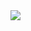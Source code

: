 <img src="https://github.com/DangSys/Grafana/assets/168504365/9d1060dd-0400-4497-98a4-7993f5aa3749" />

